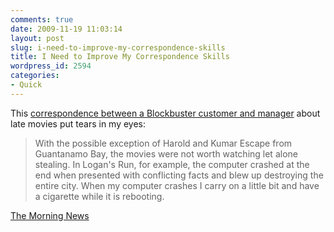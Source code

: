 ```yaml
---
comments: true
date: 2009-11-19 11:03:14
layout: post
slug: i-need-to-improve-my-correspondence-skills
title: I Need to Improve My Correspondence Skills
wordpress_id: 2594
categories:
- Quick
---
```


This [ correspondence between a Blockbuster customer and manager](http://www.27bslash6.com/blockbuster.html) about late movies put tears in my eyes:

> With the possible exception of Harold and Kumar Escape from Guantanamo Bay, the movies were not worth watching let alone stealing. In Logan's Run, for example, the computer crashed at the end when presented with conflicting facts and blew up destroying the entire city. When my computer crashes I carry on a little bit and have a cigarette while it is rebooting.

[The Morning News](http://www.themorningnews.org/archives/headlines/2009/November/18/)
